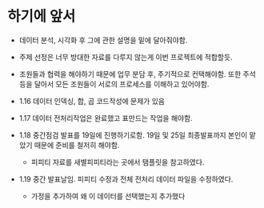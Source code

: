 # 하기에 앞서

- 데이터 분석, 시각화 후 그에 관한 설명을 밑에 달아줘야함.
- 주제 선정은 너무 방대한 자료를 다루지 않는게 이번 프로젝트에 적합할듯.
- 조원들과 협력을 해야하기 때문에 업무 분담 후, 주기적으로 컨택해야함. 또한 주석등을 달아서 모든 조원들이 서로의 프로세스를 이해하고 있어야함.


- 1.16 데이터 인덱싱, 합, 곱 코드작성에 문제가 있음
- 1.17 데이터 전처리작업은 완료했고 표만드는 작업을 해야함.
- 1.18 중간점검 발표를 19일에 진행하기로함. 19일 및 25일 최종발표까지 본인이 맡았기 때문에 준비를 철저히 해야함.
  - 피피티 자료를 새별피피티라는 곳에서 탬플릿을 참고하였다.
- 1.19 중간 발표날임. 피피티 수정과 전체 전처리 데이터 파일을 수정하였다.
  -  가정을 추가하여 왜 이 데이터를 선택했는지 추가했다